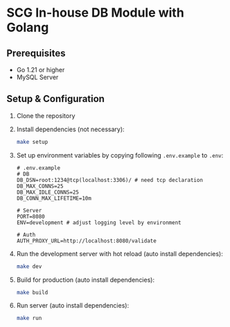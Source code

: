 # SCG In-house DB Module with Golang

## Prerequisites
- Go 1.21 or higher
- MySQL Server

## Setup & Configuration

1. Clone the repository
2. Install dependencies (not necessary):

   ```bash
   make setup
   ```
3. Set up environment variables by copying following `.env.example` to `.env`:

   ```dosini
   # .env.example
   # DB
   DB_DSN=root:1234@tcp(localhost:3306)/ # need tcp declaration
   DB_MAX_CONNS=25
   DB_MAX_IDLE_CONNS=25
   DB_CONN_MAX_LIFETIME=10m

   # Server
   PORT=8080
   ENV=development # adjust logging level by environment

   # Auth
   AUTH_PROXY_URL=http://localhost:8080/validate
    ```
4. Run the development server with hot reload (auto install dependencies):

   ```bash
   make dev
   ```
5. Build for production (auto install dependencies):

   ```bash
   make build
   ```
6. Run server (auto install dependencies):

   ```bash
   make run
   ```
